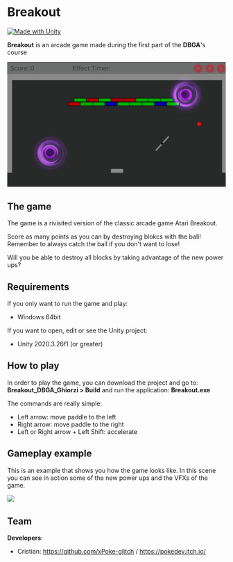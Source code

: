 # Breakout
[![Made with Unity](https://img.shields.io/badge/Made%20with-Unity-57b9d3.svg?style=flat&logo=unity)](https://www.unity.com)

**Breakout** is an arcade game made during the first part of the **DBGA**'s course

<img src="https://github.com/DBGameAcademy/Breakout_DBGA_Ghiorzi/blob/main/Screenshots/breakout_screen.png" width="750">

## The game

The game is a rivisited version of the classic arcade game Atari Breakout.

Score as many points as you can by destroying blokcs with the ball!
Remember to always catch the ball if you don't want to lose!

Will you be able to destroy all blocks by taking advantage of the new power ups?

## Requirements

If you only want to run the game and play:
* Windows 64bit

If you want to open, edit or see the Unity project:
* Unity 2020.3.26f1 (or greater)

## How to play

In order to play the game, you can download the project and go to: **Breakout_DBGA_Ghiorzi > Build** and run the application: **Breakout.exe**

The commands are really simple:
* Left arrow: move paddle to the left
* Right arrow: move paddle to the right
* Left or Right arrow + Left Shift: accelerate

## Gameplay example
This is an example that shows you how the game looks like. In this scene you can see in action some of the new power ups and the VFXs of the game. 

<img src="https://github.com/DBGameAcademy/Breakout_DBGA_Ghiorzi/blob/main/Screenshots/breakout_gameplay.gif" width="750">

## Team

**Developers**:
* Cristian: https://github.com/xPoke-glitch / https://pokedev.itch.io/
